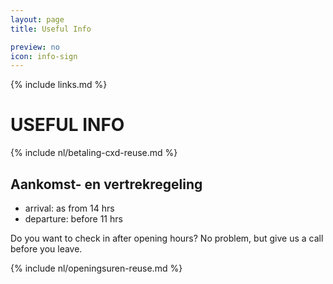 ```yaml
---
layout: page
title: Useful Info

preview: no
icon: info-sign
---
```


{% include links.md %}

# USEFUL INFO

{% include nl/betaling-cxd-reuse.md %}

## Aankomst- en vertrekregeling
- arrival:  as from 14 hrs
- departure: before 11 hrs

Do you want to check in after opening hours? No problem, but give us a call before you leave.

{% include nl/openingsuren-reuse.md %}
